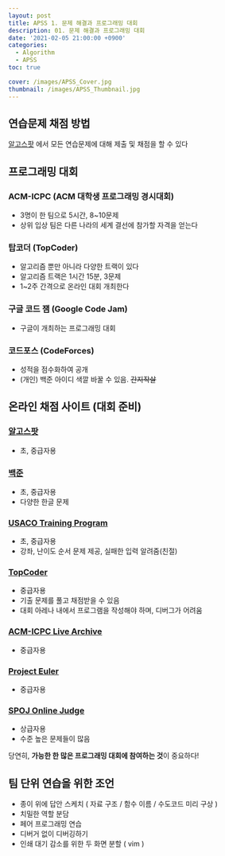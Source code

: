```yaml
---
layout: post
title: APSS 1. 문제 해결과 프로그래밍 대회
description: 01. 문제 해결과 프로그래밍 대회
date: '2021-02-05 21:00:00 +0900'
categories:
  - Algorithm
  - APSS
toc: true

cover: /images/APSS_Cover.jpg
thumbnail: /images/APSS_Thumbnail.jpg
---
```


## 연습문제 채점 방법

[알고스팟](https://book.algospot.com/problems.html) 에서 모든 연습문제에 대해 제출 및 채점을 할 수 있다

<!-- more -->

## 프로그래밍 대회

### ACM-ICPC (ACM 대학생 프로그래밍 경시대회)

- 3명이 한 팀으로 5시간, 8~10문제
- 상위 입상 팀은 다른 나라의 세계 결선에 참가할 자격을 얻는다

### 탑코더 (TopCoder)

- 알고리즘 뿐만 아니라 다양한 트랙이 있다
- 알고리즘 트랙은 1시간 15분, 3문제
- 1~2주 간격으로 온라인 대회 개최한다

### 구글 코드 잼 (Google Code Jam)

- 구글이 개최하는 프로그래밍 대회

### 코드포스 (CodeForces)

- 성적을 점수화하여 공개
- (개인) 백준 아이디 색깔 바꿀 수 있음. ~~간지작살~~

## 온라인 채점 사이트 (대회 준비)

### [알고스팟](http://algospot.com)

- 초, 중급자용

### [백준](acmicpc.net)

- 초, 중급자용
- 다양한 한글 문제

### [USACO Training Program](htttp://train.usaco.org/usacogate)

- 초, 중급자용
- 강좌, 난이도 순서 문제 제공, 실패한 입력 알려줌(친절)

### [TopCoder](http://www.topcoder.com/tc) 

- 중급자용
- 기출 문제를 풀고 채점받을 수 있음
- 대회 아레나 내에서 프로그램을 작성해야 하며, 디버그가 어려움

### [ACM-ICPC Live Archive](http://livearchive.onlinejudge.com)

- 중급자용

### [Project Euler](http://projecteuler.net)

- 중급자용

### [SPOJ Online Judge](http://spoj.pl)

- 상급자용
- 수준 높은 문제들이 많음

당연히, **가능한 한 많은 프로그래밍 대회에 참여하는 것**이 중요하다!


## 팀 단위 연습을 위한 조언

- 종이 위에 답안 스케치 ( 자료 구조 / 함수 이름 / 수도코드 미리 구상 )
- 치밀한 역할 분담
- 페어 프로그래밍 연습
- 디버거 없이 디버깅하기
- 인쇄 대기 감소를 위한 두 화면 분할 ( vim )